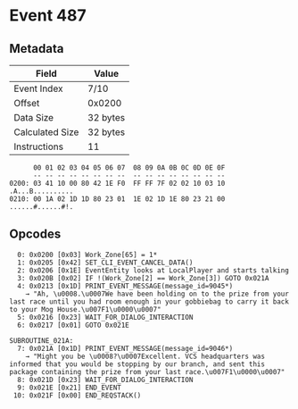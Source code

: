 # Event 487

## Metadata

| Field           | Value    |
|-----------------|----------|
| Event Index     | 7/10     |
| Offset          | 0x0200   |
| Data Size       | 32 bytes |
| Calculated Size | 32 bytes |
| Instructions    | 11       |

```
      00 01 02 03 04 05 06 07  08 09 0A 0B 0C 0D 0E 0F
      -- -- -- -- -- -- -- --  -- -- -- -- -- -- -- --
0200: 03 41 10 00 80 42 1E F0  FF FF 7F 02 02 10 03 10  .A...B..........
0210: 00 1A 02 1D 1D 80 23 01  1E 02 1D 1E 80 23 21 00  ......#......#!.
```

## Opcodes

```
  0: 0x0200 [0x03] Work_Zone[65] = 1*
  1: 0x0205 [0x42] SET_CLI_EVENT_CANCEL_DATA()
  2: 0x0206 [0x1E] EventEntity looks at LocalPlayer and starts talking
  3: 0x020B [0x02] IF !(Work_Zone[2] == Work_Zone[3]) GOTO 0x021A
  4: 0x0213 [0x1D] PRINT_EVENT_MESSAGE(message_id=9045*)
    → "Ah, \u0008.\u0007We have been holding on to the prize from your last race until you had room enough in your gobbiebag to carry it back to your Mog House.\u007F1\u0000\u0007"
  5: 0x0216 [0x23] WAIT_FOR_DIALOG_INTERACTION
  6: 0x0217 [0x01] GOTO 0x021E

SUBROUTINE_021A:
  7: 0x021A [0x1D] PRINT_EVENT_MESSAGE(message_id=9046*)
    → "Might you be \u0008?\u0007Excellent. VCS headquarters was informed that you would be stopping by our branch, and sent this package containing the prize from your last race.\u007F1\u0000\u0007"
  8: 0x021D [0x23] WAIT_FOR_DIALOG_INTERACTION
  9: 0x021E [0x21] END_EVENT
 10: 0x021F [0x00] END_REQSTACK()
```
